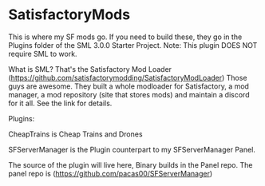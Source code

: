 # SatisfactoryMods
This is where my SF mods go.
If you need to build these, they go in the Plugins folder of the SML 3.0.0 Starter Project.
Note: This plugin DOES NOT require SML to work. 

What is SML? That's the Satisfactory Mod Loader (https://github.com/satisfactorymodding/SatisfactoryModLoader)
Those guys are awesome. They built a whole modloader for Satisfactory, a mod manager, a mod repository (site that stores mods) and maintain a discord for it all.
See the link for details.





Plugins:

CheapTrains is Cheap Trains and Drones

SFServerManager is the Plugin counterpart to my SFServerManager Panel.

The source of the plugin will live here, Binary builds in the Panel repo. The panel repo is (https://github.com/pacas00/SFServerManager)
